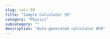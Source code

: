```yaml
---
slug: calc-59
title: "Sample Calculator 59"
category: "Physics"
subcategory: ""
description: "Auto-generated calculator #59"
---
```


